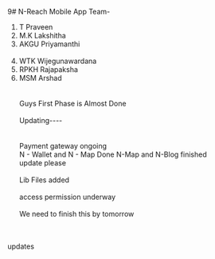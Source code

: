 9# N-Reach Mobile App
Team- <br>
1. T Praveen<br>
2. M.K Lakshitha<br>
3. AKGU Priyamanthi <br><br>
4. WTK Wijegunawardana <br>
5. RPKH Rajapaksha <br>
6. MSM Arshad<br><br>
<br>Guys First Phase is Almost Done</br>
<br> Updating---- </br><br>
<br>Payment gateway ongoing</br>
   N - Wallet and N - Map Done
   N-Map and N-Blog finished
<br> update please </br>
<br>Lib Files added </br>
<br> access permission underway</br>
<br>We need to finish this by tomorrow</br>
<guyssss>
<notifications><br>
<br> updates</br>
</br>
</br/>
</br/>
